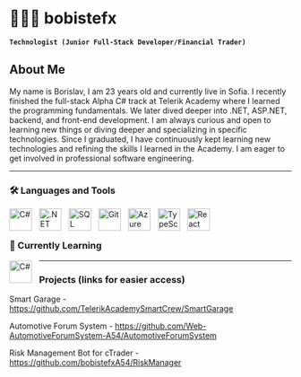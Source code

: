 # 🧑🏻‍💻 bobistefx

**`Technologist (Junior Full-Stack Developer/Financial Trader)`**

## About Me
My name is Borislav, I am 23 years old and currently live in Sofia. I recently finished the full-stack Alpha C# track at Telerik Academy where I learned the programming fundamentals. We later dived deeper into .NET, ASP.NET, backend, and front-end development. I am always curious and open to learning new things or diving deeper and specializing in specific technologies. Since I graduated, I have continuously kept learning new technologies and refining the skills I learned in the Academy. I am eager to get involved in professional software engineering.

---

### 🛠️ Languages and Tools

<img align="left" alt="C#" width="40px" style="padding-right:10px;" src="https://cdn.jsdelivr.net/gh/devicons/devicon@latest/icons/csharp/csharp-original.svg" />
<img align="left" alt=".NET" width="40px" style="padding-right:10px;" src="https://cdn.jsdelivr.net/gh/devicons/devicon@latest/icons/dotnetcore/dotnetcore-original.svg" />
<img align="left" alt="SQL" width="40px" style="padding-right:10px;" src="https://cdn.jsdelivr.net/gh/devicons/devicon@latest/icons/azuresqldatabase/azuresqldatabase-original.svg" />
<img align="left" alt="Git" width="40px" style="padding-right:10px;" src="https://cdn.jsdelivr.net/gh/devicons/devicon@latest/icons/git/git-original.svg" />
<img align="left" alt="Azure" width="40px" style="padding-right:10px;" src="https://cdn.jsdelivr.net/gh/devicons/devicon@latest/icons/azure/azure-original.svg" />
<img align="left" alt="TypeScript" width="40px" style="padding-right:10px;" src="https://cdn.jsdelivr.net/gh/devicons/devicon@latest/icons/typescript/typescript-original.svg" />
<img align="left" alt="React" width="40px" style="padding-right:10px;" src="https://cdn.jsdelivr.net/gh/devicons/devicon@latest/icons/react/react-original.svg" />
<br/>

#

### 📖 Currently Learning

<img align="left" alt="C#" width="40px" style="padding-right:10px;" src="https://cdn.jsdelivr.net/gh/devicons/devicon@latest/icons/python/python-original.svg" />


---

### Projects (links for easier access)

Smart Garage - https://github.com/TelerikAcademySmartCrew/SmartGarage

Automotive Forum System - https://github.com/Web-AutomotiveForumSystem-A54/AutomotiveForumSystem

Risk Management Bot for cTrader - https://github.com/bobistefxA54/RiskManager
